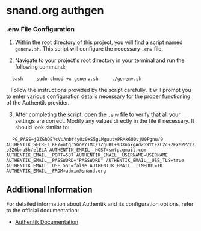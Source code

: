 # snand.org authgen
### .env File Configuration

1. Within the root directory of this project, you will find a script named `genenv.sh`. This script will configure the necessary `.env` file.

2. Navigate to your project's root directory in your terminal and run the following command:

    ```bash
    sudo chmod +x genenv.sh
    ./genenv.sh
    ```

   Follow the instructions provided by the script carefully. It will prompt you to enter various configuration details necessary for the proper functioning of the Authentik provider.

3. After completing the script, open the `.env` file to verify that all your settings are correct. Modify any values directly in the file if necessary.  It should look similar to:

    ```
PG_PASS=j2ZGhQEYcVuAnbf4y0z0+S5gLMguutvPRMx6U0vjU0Pgnu/9
AUTHENTIK_SECRET_KEY=utqrSGoeY1Mc/1ZguRL+sDXnoxgAdZG9YtFXL2c+2ExM2PZzso3Z6bnu5h/zlELA
AUTHENTIK_EMAIL__HOST=smtp.gmail.com
AUTHENTIK_EMAIL__PORT=587
AUTHENTIK_EMAIL__USERNAME=USERNAME
AUTHENTIK_EMAIL__PASSWORD="PASSWORD"
AUTHENTIK_EMAIL__USE_TLS=true
AUTHENTIK_EMAIL__USE_SSL=false
AUTHENTIK_EMAIL__TIMEOUT=10
AUTHENTIK_EMAIL__FROM=admin@snand.org
    ```
## Additional Information

For detailed information about Authentik and its configuration options, refer to the official documentation:

- [Authentik Documentation](https://goauthentik.io/docs)


